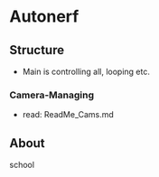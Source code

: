 # Autonerf
## Structure
- Main is controlling all, looping etc.
### Camera-Managing
- read: ReadMe_Cams.md
## About
school
